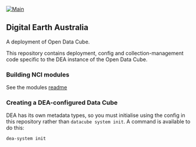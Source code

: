 [![Main](https://github.com/GeoscienceAustralia/digitalearthau/actions/workflows/main.yml/badge.svg)](https://github.com/GeoscienceAustralia/digitalearthau/actions/workflows/main.yml)

## Digital Earth Australia

A deployment of Open Data Cube.

This repository contains deployment, config and collection-management code specific
to the DEA instance of the Open Data Cube.

### Building NCI modules

See the modules [readme](modules/README.md)

### Creating a DEA-configured Data Cube

DEA has its own metadata types, so you must initialise using the config in this
repository rather than `datacube system init`. A command is available to do this:

    dea-system init
